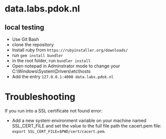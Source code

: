 # data.labs.pdok.nl

## local testing

- Use Git Bash
- clone the repository
- Install ruby from `https://rubyinstaller.org/downloads/`
- run `gem install bundler`
- in the root folder, run `bundler install`
- Open notepad in Adminstrator mode to change your C:\Windows\System\Drivers\etc\hosts
- Add the entry `127.0.0.1:4000 data.labs.pdok.nl`

# Troubleshooting
If you run into a SSL certificate not found error:
- Add a new system environment variable on your machine named SSL_CERT_FILE and set the value to the full file path the cacert.pem file: `export SSL_CERT_FILE=$PWD/cert/cacert.pem`.
